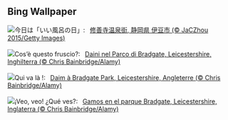 ## Bing Wallpaper
![](https://www.bing.com/th?id=OHR.BathingDay2023_JA-JP8643192749_UHD.jpg&w=1000)今日は「いい風呂の日」:&nbsp;&ensp;[修善寺温泉街, 静岡県 伊豆市 (© JaCZhou 2015/Getty Images)](https://www.bing.com/th?id=OHR.BathingDay2023_JA-JP8643192749_UHD.jpg)
<br><br/>
![](https://www.bing.com/th?id=OHR.BradgateFallow_IT-IT7620518692_UHD.jpg&w=1000)Cos’è questo fruscio?:&nbsp;&ensp;[Daini nel Parco di Bradgate, Leicestershire, Inghilterra  (© Chris Bainbridge/Alamy)](https://www.bing.com/th?id=OHR.BradgateFallow_IT-IT7620518692_UHD.jpg)
<br><br/>
![](https://www.bing.com/th?id=OHR.BradgateFallow_FR-FR5773797819_UHD.jpg&w=1000)Qui va là !:&nbsp;&ensp;[Daim à Bradgate Park, Leicestershire, Angleterre (© Chris Bainbridge/Alamy)](https://www.bing.com/th?id=OHR.BradgateFallow_FR-FR5773797819_UHD.jpg)
<br><br/>
![](https://www.bing.com/th?id=OHR.BradgateFallow_ES-ES6106125152_UHD.jpg&w=1000)¡Veo, veo! ¿Qué ves?:&nbsp;&ensp;[Gamos en el parque Bradgate, Leicestershire, Inglaterra (© Chris Bainbridge/Alamy)](https://www.bing.com/th?id=OHR.BradgateFallow_ES-ES6106125152_UHD.jpg)
<br><br/>

